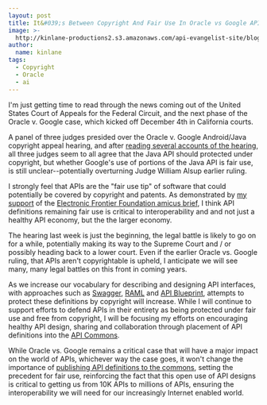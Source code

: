 ```yaml
---
layout: post
title: It&#039;s Between Copyright And Fair Use In Oracle vs Google API Case
image: >-
  http://kinlane-productions2.s3.amazonaws.com/api-evangelist-site/blog/oraclevgoogle.png
author:
  name: kinlane
tags:
  - Copyright
  - Oracle
  - ai
---
```

I'm just getting time to read through the news coming out of the United States Court of Appeals for the Federal Circuit, and the next phase of the Oracle v. Google case, which kicked off December 4th in California courts.

A panel of three judges presided over the Oracle v. Google Android/Java copyright appeal hearing, and after [reading several accounts of the hearing](http://www.fosspatents.com/2013/12/detailed-analysis-of-federal-circuit.html), all three judges seem to all agree that the Java API should protected under copyright, but whether Google's use of portions of the Java API is fair use, is still unclear--potentially overturning Judge William Alsup earlier ruling.

I strongly feel that APIs are the "fair use tip" of software that could potentially be covered by copyright and patents. As demonstrated by [my support](https://www.eff.org/cases/oracle-v-google/amici) of the [Electronic Frontier Foundation amicus brief](https://www.eff.org/sites/default/files/filenode/2013.1021.1022.computer.scientists.amici_.brief_.pdf), I think API definitions remaining fair use is critical to interoperability and and not just a healthy API economy, but the the larger economy.

The hearing last week is just the beginning, the legal battle is likely to go on for a while, potentially making its way to the Supreme Court and / or possibly heading back to a lower court. Even if the earlier Oracle vs. Google ruling, that APIs aren't copyrightable is upheld, I anticipate we will see many, many legal battles on this front in coming years.

As we increase our vocabulary for describing and designing API interfaces, with approaches such as [Swagger](https://bitly.com/1j2KERU+ "Swagger"), [RAML](https://bitly.com/16ZTZYt+ "RAML") and [API Blueprint](https://bitly.com/1cl8tCc+), attempts to protect these definitions by copyright will increase. While I will continue to support efforts to defend APIs in their entirety as being protected under fair use and free from copyright, I will be focusing my efforts on encouraging healthy API design, sharing and collaboration through placement of API definitions into the [API Commons](http://apicommons.org "API Commons").

While Oracle vs. Google remains a critical case that will have a major impact on the world of APIs, whichever way the case goes, it won't change the importance of [publishing API definitions to the commons](http://apicommons.org/add-apis.html "publishing APIs to the commons"), setting the precedent for fair use, reinforcing the fact that this open use of API designs is critical to getting us from 10K APIs to millions of APIs, ensuring the interoperability we will need for our increasingly Internet enabled world.